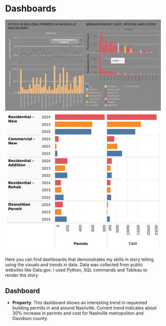 # Dashboards

![Property/Dashboard 1.png](https://github.com/joy-ald/Dashboards/blob/2a477015d6087a9fa20424def7384a9d80f25deb/Property/Dashboard%201.png)
![Property/Dashboard 2.png](https://github.com/joy-ald/Dashboards/blob/main/Property/Dashboard_2.png)

Here you can find dashboards that demonstrates my skills in story telling using the visuals and trends in data. Data was collected from public websites like Data.gov.
I used Python, SQL commands and Tableau to render the story.

## Dashboard

- __Property__: This dashboard shows an interesting trend in requested building permits in and around Nashville. Current trend indicates about 30% increase in permits and cost for Nashville metropoliton and Davidson county.


